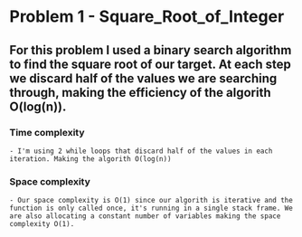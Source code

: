# Problem 1 - Square_Root_of_Integer

  ## For this problem I used a binary search algorithm to find the square root of our target. At each step we discard half of the values we are searching through, making the efficiency of the algorith O(log(n)).
  
  ### Time complexity
    - I'm using 2 while loops that discard half of the values in each iteration. Making the algorith O(log(n))

  ### Space complexity
    - Our space complexity is O(1) since our algorith is iterative and the function is only called once, it's running in a single stack frame. We are also allocating a constant number of variables making the space complexity O(1).
